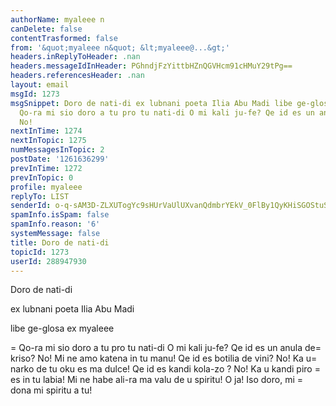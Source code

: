```yaml
---
authorName: myaleee n
canDelete: false
contentTrasformed: false
from: '&quot;myaleee n&quot; &lt;myaleee@...&gt;'
headers.inReplyToHeader: .nan
headers.messageIdInHeader: PGhndjFzYittbHZnQGVHcm91cHMuY29tPg==
headers.referencesHeader: .nan
layout: email
msgId: 1273
msgSnippet: Doro de nati-di ex lubnani poeta Ilia Abu Madi libe ge-glosa ex myaleee
  Qo-ra mi sio doro a tu pro tu nati-di O mi kali ju-fe? Qe id es un anula de kriso?
  No!
nextInTime: 1274
nextInTopic: 1275
numMessagesInTopic: 2
postDate: '1261636299'
prevInTime: 1272
prevInTopic: 0
profile: myaleee
replyTo: LIST
senderId: o-q-sAM3D-ZLXUTogYc9sHUrVaUlUXvanQdmbrYEkV_0FlBy1QyKHiSGOStuSeDbMQC3og3U7saGVBKkeFbSOhJp6BOUGw
spamInfo.isSpam: false
spamInfo.reason: '6'
systemMessage: false
title: Doro de nati-di
topicId: 1273
userId: 288947930
---
```


Doro de nati-di

ex lubnani poeta Ilia Abu Madi

libe ge-glosa ex myaleee

=
Qo-ra mi sio doro a tu pro tu nati-di
O mi kali ju-fe? Qe id es un anula de=
 kriso?
No! Mi ne amo katena in tu manu!
Qe id es botilia de vini?
No! Ka u=
 narko de tu oku es ma dulce!
Qe id es kandi kola-zo ?
No! Ka u kandi piro =
es in tu labia!
Mi ne habe ali-ra ma valu de u spiritu!
O ja! Iso doro, mi =
dona mi spiritu a tu!



